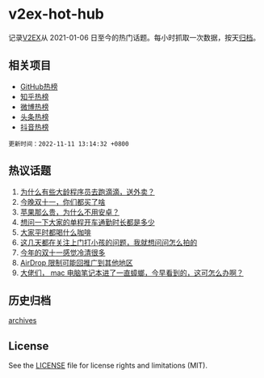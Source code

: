 # v2ex-hot-hub

 记录[V2EX](https://www.v2ex.com/)从 2021-01-06 日至今的热门话题。每小时抓取一次数据，按天[归档](archives)。
 
 ## 相关项目

- [GitHub热榜](https://github.com/snaildev/github-hot-hub)
- [知乎热榜](https://github.com/snaildev/zhihu-hot-hub)
- [微博热榜](https://github.com/snaildev/weibo-hot-hub)
- [头条热榜](https://github.com/snaildev/toutiao-hot-hub)
- [抖音热榜](https://github.com/snaildev/douyin-hot-hub)


 `更新时间：2022-11-11 13:14:32 +0800`

## 热议话题

1. [为什么有些大龄程序员去跑滴滴，送外卖？](https://www.v2ex.com/t/894161)
1. [今晚双十一，你们都买了啥](https://www.v2ex.com/t/894263)
1. [苹果那么贵，为什么不用安卓？](https://www.v2ex.com/t/894244)
1. [想问一下大家的单程开车通勤时长都是多少](https://www.v2ex.com/t/894152)
1. [大家平时都喝什么咖啡](https://www.v2ex.com/t/894158)
1. [这几天都在关注上门打小孩的问题，我就想问问怎么拍的](https://www.v2ex.com/t/894334)
1. [今年的双十一感觉冷清很多](https://www.v2ex.com/t/894339)
1. [AirDrop 限制可能回推广到其他地区](https://www.v2ex.com/t/894312)
1. [大佬们， mac 电脑笔记本进了一直蟑螂，今早看到的，这可怎么办啊？](https://www.v2ex.com/t/894331)

## 历史归档

[archives](archives)

## License

See the [LICENSE](LICENSE) file for license rights and limitations (MIT).
